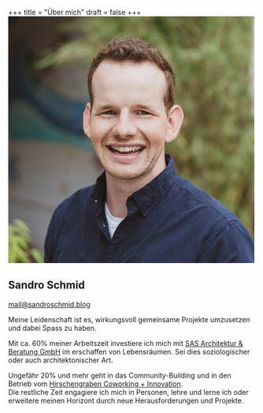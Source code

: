 +++
title = "Über mich"
draft = false
+++
![](seraph_sandro-8_k500.jpg)

## Sandro Schmid

[mail@sandroschmid.blog](mail@sandroschmid.blog)

Meine Leidenschaft ist es, wirkungsvoll gemeinsame Projekte umzusetzen und dabei Spass zu haben.

Mit ca. 60% meiner Arbeitszeit investiere ich mich mit [SAS Architektur & Beratung GmbH](https://www.sas-architektur.ch) im erschaffen von Lebensräumen. Sei dies soziologischer oder auch architektonischer Art. 

Ungefähr 20% und mehr geht in das Community-Building und in den Betrieb vom [Hirschengraben Coworking + Innovation](https://www.hirschengraben.org).\
Die restliche Zeit engagiere ich mich in Personen, lehre und lerne ich oder erweitere meinen Horizont durch neue Herausforderungen und Projekte.